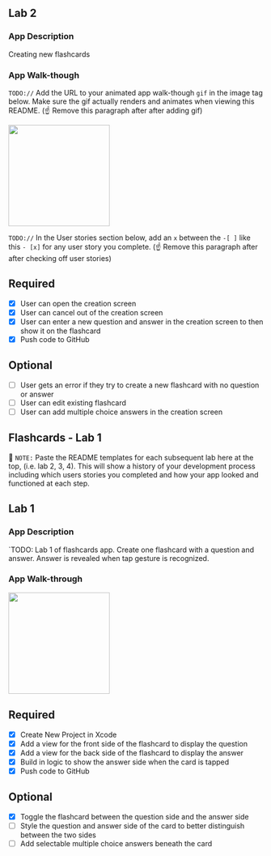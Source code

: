 ## Lab 2

### App Description
Creating new flashcards 

### App Walk-though
`TODO://` Add the URL to your animated app walk-though `gif` in the image tag below. Make sure the gif actually renders and animates when viewing this README. (☝️ Remove this paragraph after after adding gif)

<img src="YOUR_GIF_URL_HERE" width=200><br>

`TODO://` In the User stories section below, add an `x` between the `-[ ]` like this `- [x]` for any user story you complete. (☝️ Remove this paragraph after after checking off user stories)

## Required
- [x] User can open the creation screen
- [x] User can cancel out of the creation screen
- [x] User can enter a new question and answer in the creation screen to then show it on the flashcard
- [x] Push code to GitHub
## Optional
- [ ] User gets an error if they try to create a new flashcard with no question or answer
- [ ] User can edit existing flashcard
- [ ] User can add multiple choice answers in the creation screen

## Flashcards - Lab 1

📝 `NOTE:` Paste the README templates for each subsequent lab here at the top, (i.e. lab 2, 3, 4). This will show a history of your development process including which users stories you completed and how your app looked and functioned at each step.

## Lab 1

### App Description
`TODO: Lab 1 of flashcards app. Create one flashcard with a question and answer. Answer is revealed when tap gesture is recognized.

### App Walk-through
<img src=https://i.imgur.com/QEITrDl.gif width=200><br>

## Required
- [x] Create New Project in Xcode
- [x] Add a view for the front side of the flashcard to display the question
- [x] Add a view for the back side of the flashcard to display the answer
- [x] Build in logic to show the answer side when the card is tapped
- [x] Push code to GitHub
## Optional
- [x] Toggle the flashcard between the question side and the answer side
- [ ] Style the question and answer side of the card to better distinguish between the two sides
- [ ] Add selectable multiple choice answers beneath the card
